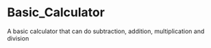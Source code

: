 # Basic_Calculator
A basic calculator that can do subtraction, addition, multiplication  and division  
